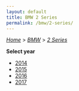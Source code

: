 ```yaml
---
layout: default
title: BMW 2 Series
permalink: /bmw/2-series/
---
```

[*Home*](/) > [*BMW*](/bmw/) > [*2 Series*](/bmw/2-series/)

**Select year**

- [2014](/bmw/2-series/2014/)
- [2015](/bmw/2-series/2015/)
- [2016](/bmw/2-series/2016/)
- [2017](/bmw/2-series/2017/)

